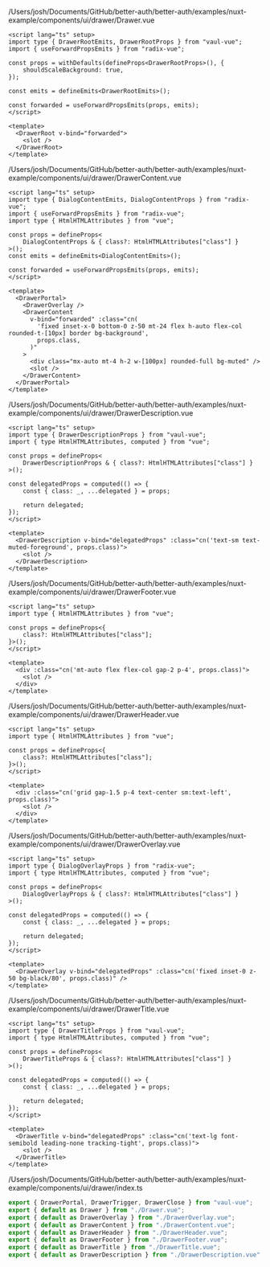 /Users/josh/Documents/GitHub/better-auth/better-auth/examples/nuxt-example/components/ui/drawer/Drawer.vue
```
<script lang="ts" setup>
import type { DrawerRootEmits, DrawerRootProps } from "vaul-vue";
import { useForwardPropsEmits } from "radix-vue";

const props = withDefaults(defineProps<DrawerRootProps>(), {
	shouldScaleBackground: true,
});

const emits = defineEmits<DrawerRootEmits>();

const forwarded = useForwardPropsEmits(props, emits);
</script>

<template>
  <DrawerRoot v-bind="forwarded">
    <slot />
  </DrawerRoot>
</template>

```
/Users/josh/Documents/GitHub/better-auth/better-auth/examples/nuxt-example/components/ui/drawer/DrawerContent.vue
```
<script lang="ts" setup>
import type { DialogContentEmits, DialogContentProps } from "radix-vue";
import { useForwardPropsEmits } from "radix-vue";
import type { HtmlHTMLAttributes } from "vue";

const props = defineProps<
	DialogContentProps & { class?: HtmlHTMLAttributes["class"] }
>();
const emits = defineEmits<DialogContentEmits>();

const forwarded = useForwardPropsEmits(props, emits);
</script>

<template>
  <DrawerPortal>
    <DrawerOverlay />
    <DrawerContent
      v-bind="forwarded" :class="cn(
        'fixed inset-x-0 bottom-0 z-50 mt-24 flex h-auto flex-col rounded-t-[10px] border bg-background',
        props.class,
      )"
    >
      <div class="mx-auto mt-4 h-2 w-[100px] rounded-full bg-muted" />
      <slot />
    </DrawerContent>
  </DrawerPortal>
</template>

```
/Users/josh/Documents/GitHub/better-auth/better-auth/examples/nuxt-example/components/ui/drawer/DrawerDescription.vue
```
<script lang="ts" setup>
import type { DrawerDescriptionProps } from "vaul-vue";
import { type HtmlHTMLAttributes, computed } from "vue";

const props = defineProps<
	DrawerDescriptionProps & { class?: HtmlHTMLAttributes["class"] }
>();

const delegatedProps = computed(() => {
	const { class: _, ...delegated } = props;

	return delegated;
});
</script>

<template>
  <DrawerDescription v-bind="delegatedProps" :class="cn('text-sm text-muted-foreground', props.class)">
    <slot />
  </DrawerDescription>
</template>

```
/Users/josh/Documents/GitHub/better-auth/better-auth/examples/nuxt-example/components/ui/drawer/DrawerFooter.vue
```
<script lang="ts" setup>
import type { HtmlHTMLAttributes } from "vue";

const props = defineProps<{
	class?: HtmlHTMLAttributes["class"];
}>();
</script>

<template>
  <div :class="cn('mt-auto flex flex-col gap-2 p-4', props.class)">
    <slot />
  </div>
</template>

```
/Users/josh/Documents/GitHub/better-auth/better-auth/examples/nuxt-example/components/ui/drawer/DrawerHeader.vue
```
<script lang="ts" setup>
import type { HtmlHTMLAttributes } from "vue";

const props = defineProps<{
	class?: HtmlHTMLAttributes["class"];
}>();
</script>

<template>
  <div :class="cn('grid gap-1.5 p-4 text-center sm:text-left', props.class)">
    <slot />
  </div>
</template>

```
/Users/josh/Documents/GitHub/better-auth/better-auth/examples/nuxt-example/components/ui/drawer/DrawerOverlay.vue
```
<script lang="ts" setup>
import type { DialogOverlayProps } from "radix-vue";
import { type HtmlHTMLAttributes, computed } from "vue";

const props = defineProps<
	DialogOverlayProps & { class?: HtmlHTMLAttributes["class"] }
>();

const delegatedProps = computed(() => {
	const { class: _, ...delegated } = props;

	return delegated;
});
</script>

<template>
  <DrawerOverlay v-bind="delegatedProps" :class="cn('fixed inset-0 z-50 bg-black/80', props.class)" />
</template>

```
/Users/josh/Documents/GitHub/better-auth/better-auth/examples/nuxt-example/components/ui/drawer/DrawerTitle.vue
```
<script lang="ts" setup>
import type { DrawerTitleProps } from "vaul-vue";
import { type HtmlHTMLAttributes, computed } from "vue";

const props = defineProps<
	DrawerTitleProps & { class?: HtmlHTMLAttributes["class"] }
>();

const delegatedProps = computed(() => {
	const { class: _, ...delegated } = props;

	return delegated;
});
</script>

<template>
  <DrawerTitle v-bind="delegatedProps" :class="cn('text-lg font-semibold leading-none tracking-tight', props.class)">
    <slot />
  </DrawerTitle>
</template>

```
/Users/josh/Documents/GitHub/better-auth/better-auth/examples/nuxt-example/components/ui/drawer/index.ts
```typescript
export { DrawerPortal, DrawerTrigger, DrawerClose } from "vaul-vue";
export { default as Drawer } from "./Drawer.vue";
export { default as DrawerOverlay } from "./DrawerOverlay.vue";
export { default as DrawerContent } from "./DrawerContent.vue";
export { default as DrawerHeader } from "./DrawerHeader.vue";
export { default as DrawerFooter } from "./DrawerFooter.vue";
export { default as DrawerTitle } from "./DrawerTitle.vue";
export { default as DrawerDescription } from "./DrawerDescription.vue";

```
